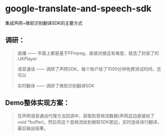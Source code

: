 # google-translate-and-speech-sdk
集成声网+微软识别翻译SDK的主要方式


## 调研：

>直播 —— 市面上都是基于FFmpeg，直接对接这有难度，就选了封装了的IJKPlayer
>
>语音通话 —— 调研了声网SDK，每个账户给了1000分钟免费测试时间，还可以
>
>实时翻译 —— 调研了微软识别翻译SDK


## Demo整体实现方案：

> 在声网语音通话代理方法回调中，获取到音频流数据(声网这边直接给了void *buffer)，然后将这个音频流给到微软SDK那边，实时连续进行翻译，最后输出结果。


